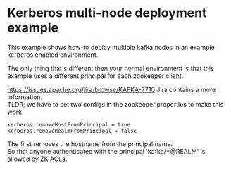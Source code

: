 # Kerberos multi-node deployment example

This example shows how-to deploy multiple kafka nodes in an example kerberos enabled environment.

The only thing that's different then your normal environment is that this example uses a different principal for each zookeeper client.

https://issues.apache.org/jira/browse/KAFKA-7710 Jira contains a more information.  
TLDR; we have to set two configs in the zookeeper.properties to make this work

```
kerberos.removeHostFromPrincipal = true
kerberos.removeRealmFromPrincipal = false
```

The first removes the hostname from the principal name.  
So that anyone authenticated with the principal 'kafka/*@REALM' is allowed by ZK ACLs.
